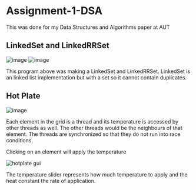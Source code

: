 # Assignment-1-DSA
This was done for my Data Structures and Algorithms paper at AUT


<h2>LinkedSet and LinkedRRSet</h2>

![image](https://user-images.githubusercontent.com/12677108/118343064-ca52e580-b57a-11eb-8ab1-fce1e321b452.png)
![image](https://user-images.githubusercontent.com/12677108/118343083-e0f93c80-b57a-11eb-9e69-a4d072303090.png)

This program above was making a LinkedSet and LinkedRRSet. LinkedSet is an linked list implementation but with a set
so it cannot contain duplicates.

<h2>Hot Plate</h2>

![image](https://user-images.githubusercontent.com/12677108/118343190-8f04e680-b57b-11eb-9dc5-6eb8daa2d4c9.png)

Each element in the grid is a thread and its temperature is accessed by other threads as well. The other threads would be the neighbours of that element.
The threads are synchronized so that they do not run into race conditions.

Clicking on an element will apply the temperature

![hotplate gui](https://user-images.githubusercontent.com/12677108/120131956-908e0a00-c21d-11eb-89a9-ff1ecf66d0a6.png)

The temperature slider represents how much temperature to apply and the heat constant the rate of application.
